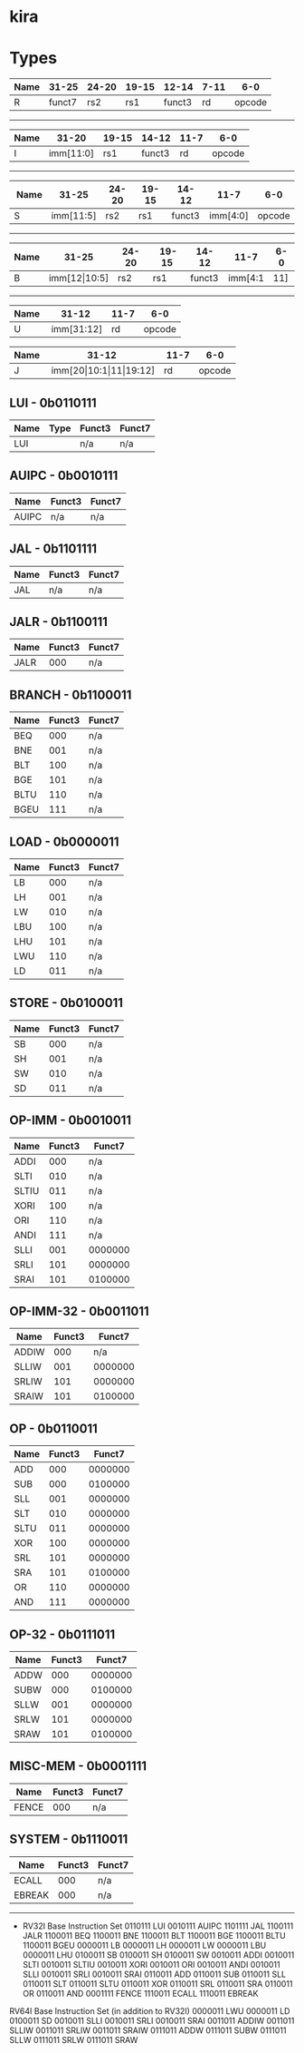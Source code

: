 # kira

# Types

| Name | 31-25  | 24-20 | 19-15 | 12-14  | 7-11 | 6-0    |
| ---- | ------ | ----- | ----- | ------ | ---- | ------ |
| R    | funct7 | rs2   | rs1   | funct3 | rd   | opcode |

---

| Name | 31-20     | 19-15 | 14-12  | 11-7 | 6-0    |
| ---- | --------- | ----- | ------ | ---- | ------ |
| I    | imm[11:0] | rs1   | funct3 | rd   | opcode |

---

| Name | 31-25     | 24-20 | 19-15 | 14-12  | 11-7     | 6-0    |
| ---- | --------- | ----- | ----- | ------ | -------- | ------ |
| S    | imm[11:5] | rs2   | rs1   | funct3 | imm[4:0] | opcode |

---

| Name | 31-25         | 24-20 | 19-15 | 14-12  | 11-7        | 6-0    |
| ---- | ------------- | ----- | ----- | ------ | ----------- | ------ |
| B    | imm[12\|10:5] | rs2   | rs1   | funct3 | imm[4:1|11] | opcode |

---

| Name | 31-12      | 11-7 | 6-0    |
| ---- | ---------- | ---- | ------ |
| U    | imm[31:12] | rd   | opcode |

| Name | 31-12                    | 11-7 | 6-0    |
| ---- | ------------------------ | ---- | ------ |
| J    | imm[20\|10:1\|11\|19:12] | rd   | opcode |

## LUI - 0b0110111
| Name | Type | Funct3 | Funct7  |
| ---- | ---- | ------ | ------- |
| LUI  |      | n/a    | n/a     |

## AUIPC - 0b0010111
| Name  | Funct3 | Funct7  |
| ----- | ------ | ------- |
| AUIPC | n/a    | n/a     |

## JAL - 0b1101111
| Name | Funct3 | Funct7  |
| ---- | ------ | ------- |
| JAL  | n/a    | n/a     |

## JALR - 0b1100111
| Name | Funct3 | Funct7  |
| ---- | ------ | ------- |
| JALR | 000    | n/a     |

## BRANCH - 0b1100011
| Name | Funct3 | Funct7  |
| ---- | ------ | ------- |
| BEQ  | 000    | n/a     |
| BNE  | 001    | n/a     |
| BLT  | 100    | n/a     |
| BGE  | 101    | n/a     |
| BLTU | 110    | n/a     |
| BGEU | 111    | n/a     |

## LOAD - 0b0000011
| Name | Funct3 | Funct7  |
| ---- | ------ | ------- |
| LB   | 000    | n/a     |
| LH   | 001    | n/a     |
| LW   | 010    | n/a     |
| LBU  | 100    | n/a     |
| LHU  | 101    | n/a     |
| LWU  | 110    | n/a     |
| LD   | 011    | n/a     |

## STORE - 0b0100011
| Name | Funct3 | Funct7  |
| ---- | ------ | ------- |
| SB   | 000    | n/a     |
| SH   | 001    | n/a     |
| SW   | 010    | n/a     |
| SD   | 011    | n/a     |

## OP-IMM - 0b0010011
| Name  | Funct3 | Funct7  |
| ----- | ------ | ------- |
| ADDI  | 000    | n/a     |
| SLTI  | 010    | n/a     |
| SLTIU | 011    | n/a     |
| XORI  | 100    | n/a     |
| ORI   | 110    | n/a     |
| ANDI  | 111    | n/a     |
| SLLI  | 001    | 0000000 |
| SRLI  | 101    | 0000000 |
| SRAI  | 101    | 0100000 |

## OP-IMM-32 - 0b0011011
| Name  | Funct3 | Funct7  |
| ----- | ------ | ------- |
| ADDIW | 000    | n/a     |
| SLLIW | 001    | 0000000 |
| SRLIW | 101    | 0000000 |
| SRAIW | 101    | 0100000 |

## OP - 0b0110011
| Name | Funct3 | Funct7  |
| ---- | ------ | ------- |
| ADD  | 000    | 0000000 |
| SUB  | 000    | 0100000 |
| SLL  | 001    | 0000000 |
| SLT  | 010    | 0000000 |
| SLTU | 011    | 0000000 |
| XOR  | 100    | 0000000 |
| SRL  | 101    | 0000000 |
| SRA  | 101    | 0100000 |
| OR   | 110    | 0000000 |
| AND  | 111    | 0000000 |

## OP-32 - 0b0111011
| Name | Funct3 | Funct7  |
| ---- | ------ | ------- |
| ADDW | 000    | 0000000 |
| SUBW | 000    | 0100000 |
| SLLW | 001    | 0000000 |
| SRLW | 101    | 0000000 |
| SRAW | 101    | 0100000 |

## MISC-MEM - 0b0001111
| Name  | Funct3 | Funct7  |
| ----- | ------ | ------- |
| FENCE | 000    | n/a     |

## SYSTEM - 0b1110011
| Name   | Funct3 | Funct7  |
| ------ | ------ | ------- |
| ECALL  | 000    | n/a     |
| EBREAK | 000    | n/a     |


---

* RV32I Base Instruction Set
0110111 LUI
0010111 AUIPC
1101111 JAL
1100111 JALR
1100011 BEQ
1100011 BNE
1100011 BLT
1100011 BGE
1100011 BLTU
1100011 BGEU
0000011 LB
0000011 LH
0000011 LW
0000011 LBU
0000011 LHU
0100011 SB
0100011 SH
0100011 SW
0010011 ADDI
0010011 SLTI
0010011 SLTIU
0010011 XORI
0010011 ORI
0010011 ANDI
0010011 SLLI
0010011 SRLI
0010011 SRAI
0110011 ADD
0110011 SUB
0110011 SLL
0110011 SLT
0110011 SLTU
0110011 XOR
0110011 SRL
0110011 SRA
0110011 OR
0110011 AND
0001111 FENCE
1110011 ECALL
1110011 EBREAK

RV64I Base Instruction Set (in addition to RV32I)
0000011 LWU
0000011 LD
0100011 SD
0010011 SLLI
0010011 SRLI
0010011 SRAI
0011011 ADDIW
0011011 SLLIW
0011011 SRLIW
0011011 SRAIW
0111011 ADDW
0111011 SUBW
0111011 SLLW
0111011 SRLW
0111011 SRAW
